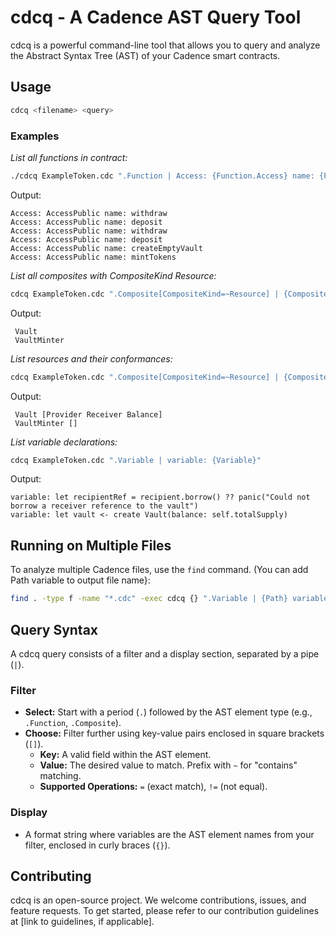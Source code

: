# cdcq - A Cadence AST Query Tool

cdcq is a powerful command-line tool that allows you to query and analyze the Abstract Syntax Tree (AST) of your Cadence smart contracts. 

## Usage

```bash
cdcq <filename> <query>
```

### Examples

*List all functions in contract:*

```bash
./cdcq ExampleToken.cdc ".Function | Access: {Function.Access} name: {Function.Identifier}"
```

Output:
```
Access: AccessPublic name: withdraw
Access: AccessPublic name: deposit
Access: AccessPublic name: withdraw
Access: AccessPublic name: deposit
Access: AccessPublic name: createEmptyVault
Access: AccessPublic name: mintTokens
```

*List all composites with CompositeKind Resource:*

```bash
cdcq ExampleToken.cdc ".Composite[CompositeKind=~Resource] | {Composite.Identifier}"
```
  
Output:
```cadence
 Vault
 VaultMinter
```

*List resources and their conformances:*

```bash
cdcq ExampleToken.cdc ".Composite[CompositeKind=~Resource] | {Composite.Identifier} {Composite.Conformances}" 
```

Output:
```cadence
 Vault [Provider Receiver Balance]
 VaultMinter []
```

*List variable declarations:*

```bash
cdcq ExampleToken.cdc ".Variable | variable: {Variable}"     
```

Output:
```cadence
variable: let recipientRef = recipient.borrow() ?? panic("Could not borrow a receiver reference to the vault")
variable: let vault <- create Vault(balance: self.totalSupply)
```

## Running on Multiple Files

To analyze multiple Cadence files, use the `find` command. (You can add Path variable to output file name}:

```bash
find . -type f -name "*.cdc" -exec cdcq {} ".Variable | {Path} variable: {Variable}" \;
```

## Query Syntax

A cdcq query consists of a filter and a display section, separated by a pipe (`|`).

### Filter

* **Select:** Start with a period (`.`) followed by the AST element type (e.g., `.Function`, `.Composite`).
* **Choose:** Filter further using key-value pairs enclosed in square brackets (`[]`).
    * **Key:** A valid field within the AST element.
    * **Value:** The desired value to match. Prefix with `~` for "contains" matching.
    * **Supported Operations:** `=` (exact match), `!=` (not equal).

### Display

* A format string where variables are the AST element names from your filter, enclosed in curly braces (`{}`).

## Contributing

cdcq is an open-source project. We welcome contributions, issues, and feature requests. To get started, please refer to our contribution guidelines at [link to guidelines, if applicable].

